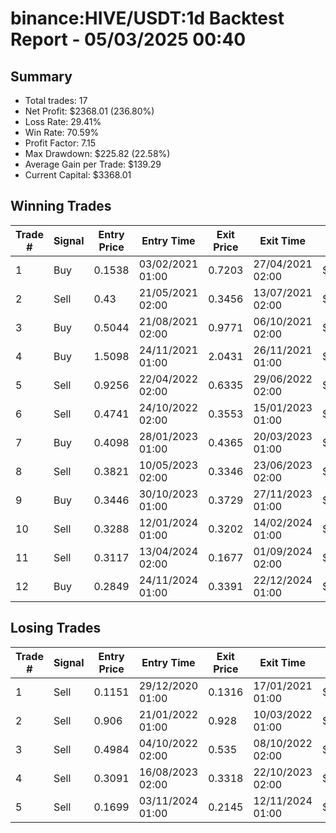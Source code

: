 # binance:HIVE/USDT:1d Backtest Report - 05/03/2025 00:40
## Summary

- Total trades: 17
- Net Profit: $2368.01 (236.80%)
- Loss Rate: 29.41%
- Win Rate: 70.59%
- Profit Factor: 7.15
- Max Drawdown: $225.82 (22.58%)
- Average Gain per Trade: $139.29
- Current Capital: $3368.01

## Winning Trades

| Trade # | Signal | Entry Price | Entry Time | Exit Price | Exit Time | Gain |
|---------|--------|-------------|------------|------------|-----------|------|
| 1 | Buy | 0.1538 | 03/02/2021 01:00 | 0.7203 | 27/04/2021 02:00 | $887.84 |
| 2 | Sell | 0.43 | 21/05/2021 02:00 | 0.3456 | 13/07/2021 02:00 | $90.88 |
| 3 | Buy | 0.5044 | 21/08/2021 02:00 | 0.9771 | 06/10/2021 02:00 | $455.19 |
| 4 | Buy | 1.5098 | 24/11/2021 01:00 | 2.0431 | 26/11/2021 01:00 | $211.76 |
| 5 | Sell | 0.9256 | 22/04/2022 02:00 | 0.6335 | 29/06/2022 02:00 | $204.65 |
| 6 | Sell | 0.4741 | 24/10/2022 02:00 | 0.3553 | 15/01/2023 01:00 | $172.10 |
| 7 | Buy | 0.4098 | 28/01/2023 01:00 | 0.4365 | 20/03/2023 01:00 | $47.55 |
| 8 | Sell | 0.3821 | 10/05/2023 02:00 | 0.3346 | 23/06/2023 02:00 | $92.21 |
| 9 | Buy | 0.3446 | 30/10/2023 01:00 | 0.3729 | 27/11/2023 01:00 | $61.65 |
| 10 | Sell | 0.3288 | 12/01/2024 01:00 | 0.3202 | 14/02/2024 01:00 | $20.04 |
| 11 | Sell | 0.3117 | 13/04/2024 02:00 | 0.1677 | 01/09/2024 02:00 | $356.26 |
| 12 | Buy | 0.2849 | 24/11/2024 01:00 | 0.3391 | 22/12/2024 01:00 | $152.91 |


## Losing Trades

| Trade # | Signal | Entry Price | Entry Time | Exit Price | Exit Time | Loss |
|---------|--------|-------------|------------|------------|-----------|------|
| 1 | Sell | 0.1151 | 29/12/2020 01:00 | 0.1316 | 17/01/2021 01:00 | $35.84 |
| 2 | Sell | 0.906 | 21/01/2022 01:00 | 0.928 | 10/03/2022 01:00 | $15.84 |
| 3 | Sell | 0.4984 | 04/10/2022 02:00 | 0.535 | 08/10/2022 02:00 | $51.38 |
| 4 | Sell | 0.3091 | 16/08/2023 02:00 | 0.3318 | 22/10/2023 02:00 | $56.16 |
| 5 | Sell | 0.1699 | 03/11/2024 01:00 | 0.2145 | 12/11/2024 01:00 | $225.82 |
